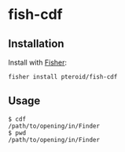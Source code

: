 # fish-cdf


## Installation

Install with [Fisher](https://github.com/jorgebucaran/fisher):

```console
fisher install pteroid/fish-cdf
```

## Usage

```
$ cdf
/path/to/opening/in/Finder
$ pwd
/path/to/opening/in/Finder
```

